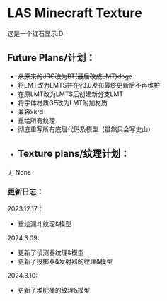 # LAS Minecraft Texture
这是一个红石显示:D  

## Future Plans/计划：
- ~~从原来的JRO改为BT(最后改成LMT)doge~~
- 将LMT改为LMTS并在v3.0发布最终更新后不再维护
- 在原LMT改为LMTS后创建新分支LMT
- 将字体材质GF改为LMT附加材质
- 兼容xkrd
- 重绘所有纹理
- 彻底重写所有底层代码及模型（虽然只会写史山）
- ## Texture plans/纹理计划：
无 None
### 更新日志：  

2023.12.17：   
- 重绘漏斗纹理&模型

2024.3.09:  
- 更新了侦测器纹理&模型  
- 更新了投掷器&发射器的纹理&模型

2024.3.10:  
- 更新了堆肥桶的纹理&模型  

